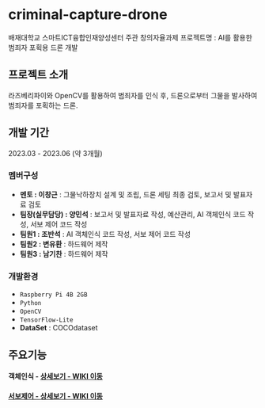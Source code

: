 # criminal-capture-drone
배재대학교 스마트ICT융합인재양성센터 주관 창의자율과제
프로젝트명 : AI를 활용한 범죄자 포획용 드론 개발

## 프로젝트 소개
라즈베리파이와 OpenCV를 활용하여 범죄자를 인식 후, 드론으로부터 그물을 발사하여 범죄자를 포획하는 드론.

## 개발 기간
2023.03 - 2023.06 (약 3개월)

### 멤버구성
- **멘토 : 이창근** : 그물낙하장치 설계 및 조립, 드론 세팅 최종 검토, 보고서 및 발표자료 검토
- **팀장(실무담당) : 양민석** : 보고서 및 발표자료 작성, 예산관리, AI 객체인식 코드 작성, 서보 제어 코드 작성
- **팀원1 : 조반석** : AI 객체인식 코드 작성, 서보 제어 코드 작성
- **팀원2 : 변유환** : 하드웨어 제작
- **팀원3 : 남기찬** : 하드웨어 제작

### 개발환경
- `Raspberry Pi 4B 2GB`
- `Python`
- `OpenCV`
- `TensorFlow-Lite`
- **DataSet** : COCOdataset


## 주요기능
#### 객체인식 - <a href="https://github.com/minseok0416/smart-room-project/blob/master/project/project.ino">상세보기 - WIKI 이동

#### 서보제어 - <a href="https://github.com/minseok0416/smart-room-project/blob/master/app.js">상세보기 - WIKI 이동
